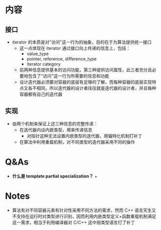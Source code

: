 # 内容

## 接口

+ iterator 的本质是对"访问"这一行为的抽象，目的在于为算法提供统一接口
	+ 这一点体现在 iterator 通过接口向上传递的信息上，包括：
		+ value_type
		+ pointer, reference, difference_type
		+ iterator category
	+ 前两种信息提供基本的访问功能，第三种提供访问属性，此三者充分且必要地包含了"访问"这一行为所需要的信息和功能
	+ 设计迭代器必须要对容器的底层有足够的了解，而每种容器的底层实现特点又各不相同，所以迭代器的设计者往往就是迭代器的设计者，并且每种容器都有自己的迭代器

## 实现

+ 由两个机制来保证上述三种信息的完整传递：
	+ 在迭代器内设内嵌类型，用来传递信息
		+ 对指针这种无法设置内嵌类型的迭代器，用偏特化机制打补丁
	+ 在算法中利用重载机制，对不同类型的迭代器采用不同的操作


# Q&As

+ **什么是 template partial specialization？**
	+  

# Notes

+ 算法有对不同容器元素有针对性采用不同方法的需求，然而 C++ 语言天生又不支持在运行时对类型进行识别，因而利用内嵌类型定义+函数重载机制满足这一需求，相当于利用编译器对 C/C++ 这中弱类型语言打了补丁
